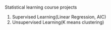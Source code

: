 Statistical learning course projects
1. Supervised Learning(Linear Regression, AIC)
2. Unsupervised Learning(K means clustering)

